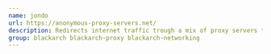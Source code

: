 ```yaml
---
name: jondo
url: https://anonymous-proxy-servers.net/
description: Redirects internet traffic trough a mix of proxy servers to hide the origin of the requests.
group: blackarch blackarch-proxy blackarch-networking
---
```

